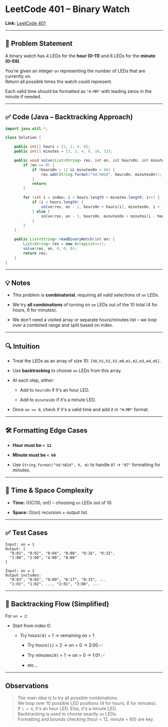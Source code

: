 # LeetCode 401 – Binary Watch

**Link:** [LeetCode 401](https://leetcode.com/problems/binary-watch/)

---

## 🧠 Problem Statement

A binary watch has 4 LEDs for the **hour (0–11)** and 6 LEDs for the **minute (0–59)**.

You're given an integer `on` representing the number of LEDs that are currently on.  
Return all possible times the watch could represent.

Each valid time should be formatted as `"H:MM"` with leading zeros in the minute if needed.

---

## ✅ Code (Java – Backtracking Approach)

```java
import java.util.*;

class Solution {

    public int[] hours = {1, 2, 4, 8};
    public int[] minutes = {1, 2, 4, 8, 16, 32};

    public void solve(List<String> res, int on, int hoursOn, int minutesOn, int index) {
        if (on == 0) {
            if (hoursOn < 12 && minutesOn < 60) {
                res.add(String.format("%d:%02d", hoursOn, minutesOn));
            }
            return;
        }

        for (int i = index; i < hours.length + minutes.length; i++) {
            if (i < hours.length) {
                solve(res, on - 1, hoursOn + hours[i], minutesOn, i + 1);
            } else {
                solve(res, on - 1, hoursOn, minutesOn + minutes[i - hours.length], i + 1);
            }
        }
    }

    public List<String> readBinaryWatch(int on) {
        List<String> res = new ArrayList<>();
        solve(res, on, 0, 0, 0);
        return res;
    }
}
````

---

## 💡 Notes

- This problem is **combinatorial**, requiring all valid selections of `on` LEDs.
    
- We try **all combinations** of turning on `on` LEDs out of the 10 total (4 for hours, 6 for minutes).
    
- We don't need a visited array or separate hours/minutes list – we loop over a combined range and split based on index.
    

---

## 🔍 Intuition

- Treat the LEDs as an array of size 10: `[h0,h1,h2,h3,m0,m1,m2,m3,m4,m5]`.
    
- Use **backtracking** to choose `on` LEDs from this array.
    
- At each step, either:
    
    - Add to `hoursOn` if it's an hour LED.
        
    - Add to `minutesOn` if it's a minute LED.
        
- Once `on == 0`, check if it's a valid time and add it in `"H:MM"` format.
    

---

## 🛠️ Formatting Edge Cases

- **Hour must be `< 12`**
    
- **Minute must be `< 60`**
    
- Use `String.format("%d:%02d", h, m)` to handle `07` → `"07"` formatting for minutes.
    

---

## 🧮 Time & Space Complexity

- **Time:** O(C(10, on)) – choosing `on` LEDs out of 10.
    
- **Space:** O(on) recursion + output list.
    

---

## ✅ Test Cases

```text
Input: on = 1
Output: [
  "0:01", "0:02", "0:04", "0:08", "0:16", "0:32",
  "1:00", "2:00", "4:00", "8:00"
]

Input: on = 2
Output includes:
  "0:03", "0:05", "0:09", "0:17", "0:33", ...
  "1:01", "1:02", ..., "2:01", "3:00", ...
```

---

## 🌳 Backtracking Flow (Simplified)

For `on = 2`:

- Start from index 0:
    
    - Try hours`[0]` = 1 → remaining on = 1
        
        - Try hours`[1]` = 2 → on = 0 → 3:00 ✅
            
        - Try minutes`[0]` = 1 → on = 0 → 1:01 ✅
            
        - etc...
            

---

##  Observations

> The main idea is to try all possible combinations.  
> We loop over 10 possible LED positions (4 for hours, 6 for minutes).  
> If `i < 4`, it's an hour LED. Else, it's a minute LED.  
> Backtracking is used to choose exactly `on` LEDs.  
> Formatting and bounds checking (hour < 12, minute < 60) are key.

